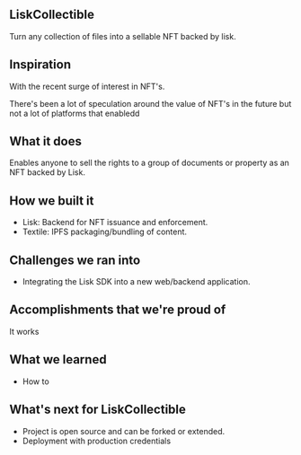 LiskCollectible
---

Turn any collection of files into a sellable NFT backed by lisk.

## Inspiration
With the recent surge of interest in NFT's.

There's been a lot of speculation around the value of NFT's in the future but not a lot of platforms that enabledd

## What it does
Enables anyone to sell the rights to a group of documents or property as an NFT backed by Lisk.

## How we built it
* Lisk: Backend for NFT issuance and enforcement.
* Textile: IPFS packaging/bundling of content.

## Challenges we ran into
* Integrating the Lisk SDK into a new web/backend application.

## Accomplishments that we're proud of
It works


## What we learned
* How to 

## What's next for LiskCollectible
* Project is open source and can be forked or extended.
* Deployment with production credentials
